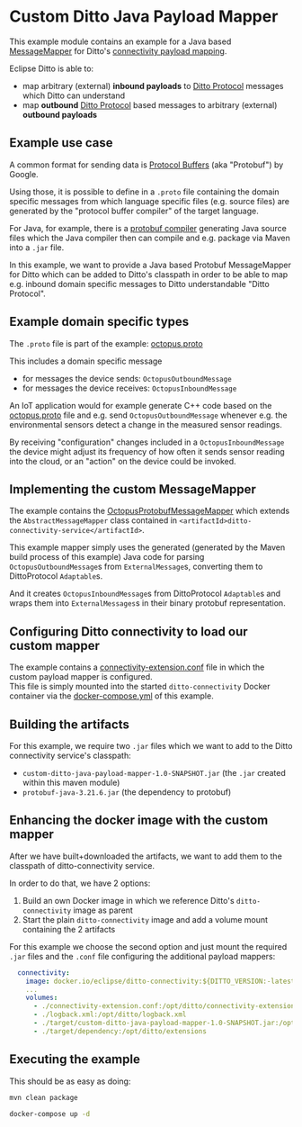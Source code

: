 # Custom Ditto Java Payload Mapper

This example module contains an example for a Java based 
[MessageMapper](https://www.eclipse.org/ditto/connectivity-mapping.html#custom-java-based-implementation) for Ditto's
[connectivity payload mapping](https://www.eclipse.org/ditto/connectivity-mapping.html).

Eclipse Ditto is able to:
* map arbitrary (external) **inbound payloads** to [Ditto Protocol](https://www.eclipse.org/ditto/protocol-overview.html) 
  messages which Ditto can understand
* map **outbound** [Ditto Protocol](https://www.eclipse.org/ditto/protocol-overview.html) based messages to arbitrary
  (external) **outbound payloads**

## Example use case

A common format for sending data is [Protocol Buffers](https://developers.google.com/protocol-buffers/docs/overview) 
(aka "Protobuf") by Google.

Using those, it is possible to define in a `.proto` file containing the domain specific messages from which language 
specific files (e.g. source files) are generated by the "protocol buffer compiler" of the target language.

For Java, for example, there is a 
[protobuf compiler](https://developers.google.com/protocol-buffers/docs/reference/java-generated#invocation) generating
Java source files which the Java compiler then can compile and e.g. package via Maven into a `.jar` file.

In this example, we want to provide a Java based Protobuf MessageMapper for Ditto which can be added to Ditto's classpath
in order to be able to map e.g. inbound domain specific messages to Ditto understandable "Ditto Protocol".

## Example domain specific types

The `.proto` file is part of the example: [octopus.proto](src/main/proto/octopus.proto)

This includes a domain specific message 
* for messages the device sends: `OctopusOutboundMessage`
* for messages the device receives: `OctopusInboundMessage`

An IoT application would for example generate C++ code based on the [octopus.proto](src/main/proto/octopus.proto) file
and e.g. send `OctopusOutboundMessage` whenever e.g. the environmental sensors detect a change in the measured sensor 
readings.

By receiving "configuration" changes included in a `OctopusInboundMessage` the device might adjust its frequency of how
often it sends sensor reading into the cloud, or an "action" on the device could be invoked.

## Implementing the custom MessageMapper

The example contains the [OctopusProtobufMessageMapper](src/main/java/org/eclipse/ditto/examples/custompayloadmapper/octopus/OctopusProtobufMessageMapper.java)
which extends the `AbstractMessageMapper` class contained in `<artifactId>ditto-connectivity-service</artifactId>`.

This example mapper simply uses the generated (generated by the Maven build process of this example) Java code for 
parsing `OctopusOutboundMessage`s from `ExternalMessage`s, converting them to DittoProtocol `Adaptable`s.

And it creates `OctopusInboundMessage`s from DittoProtocol `Adaptable`s and wraps them into `ExternalMessages`s
in their binary protobuf representation.

## Configuring Ditto connectivity to load our custom mapper

The example contains a [connectivity-extension.conf](connectivity-extension.conf) file in which the custom payload 
mapper is configured.  
This file is simply mounted into the started `ditto-connectivity` Docker container via the 
[docker-compose.yml](docker-compose.yml) of this example.

## Building the artifacts

For this example, we require two `.jar` files which we want to add to the Ditto connectivity service's classpath:
* `custom-ditto-java-payload-mapper-1.0-SNAPSHOT.jar` (the `.jar` created within this maven module)
* `protobuf-java-3.21.6.jar` (the dependency to protobuf)

## Enhancing the docker image with the custom mapper

After we have built+downloaded the artifacts, we want to add them to the classpath of ditto-connectivity service.

In order to do that, we have 2 options:
1. Build an own Docker image in which we reference Ditto's `ditto-connectivity` image as parent
2. Start the plain `ditto-connectivity` image and add a volume mount containing the 2 artifacts

For this example we choose the second option and just mount the required `.jar` files and the `.conf` file configuring
the additional payload mappers:

```yaml
  connectivity:
    image: docker.io/eclipse/ditto-connectivity:${DITTO_VERSION:-latest}
    ...
    volumes:
      - ./connectivity-extension.conf:/opt/ditto/connectivity-extension.conf
      - ./logback.xml:/opt/ditto/logback.xml
      - ./target/custom-ditto-java-payload-mapper-1.0-SNAPSHOT.jar:/opt/ditto/extensions/custom-ditto-java-payload-mapper-1.0-SNAPSHOT.jar
      - ./target/dependency:/opt/ditto/extensions
```

## Executing the example

This should be as easy as doing:
```bash
mvn clean package

docker-compose up -d
```
